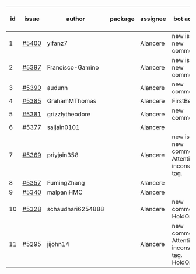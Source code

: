 | id | issue | author | package | assignee | bot advice | created date of issue | target release date | date from target |
| ------ | ------ | ------ | ------ | ------ | ------ | ------ | ------ | :-----: |
| 1 | [#5400](https://github.com/Azure/sdk-release-request/issues/5400) | yifanz7 |  | Alancere | new issue. new comment. | 08-07 | 08-22 |  |
| 2 | [#5397](https://github.com/Azure/sdk-release-request/issues/5397) | Francisco-Gamino |  | Alancere | new issue. new comment. | 08-01 | fail to get. |  |
| 3 | [#5390](https://github.com/Azure/sdk-release-request/issues/5390) | audunn |  | Alancere | new comment. | 07-31 | 08-23 |  |
| 4 | [#5385](https://github.com/Azure/sdk-release-request/issues/5385) | GrahamMThomas |  | Alancere | FirstBeta. | 07-30 | 08-15 |  |
| 5 | [#5381](https://github.com/Azure/sdk-release-request/issues/5381) | grizzlytheodore |  | Alancere | new comment. | 07-30 | 08-23 |  |
| 6 | [#5377](https://github.com/Azure/sdk-release-request/issues/5377) | saljain0101 |  | Alancere |  | 07-26 | 08-22 |  |
| 7 | [#5369](https://github.com/Azure/sdk-release-request/issues/5369) | priyjain358 |  | Alancere | new issue. new comment. Attention to inconsistent tag. | 07-24 | 08-22 |  |
| 8 | [#5357](https://github.com/Azure/sdk-release-request/issues/5357) | FumingZhang |  | Alancere |  | 07-18 | 08-22 |  |
| 9 | [#5340](https://github.com/Azure/sdk-release-request/issues/5340) | malpaniHMC |  | Alancere |  | 07-18 | 08-23 |  |
| 10 | [#5328](https://github.com/Azure/sdk-release-request/issues/5328) | schaudhari6254888 |  | Alancere | new comment. HoldOn. | 07-10 | 07-24 |  |
| 11 | [#5295](https://github.com/Azure/sdk-release-request/issues/5295) | jijohn14 |  | Alancere | new comment. Attention to inconsistent tag. HoldOn. | 06-25 | 08-23 |  |

